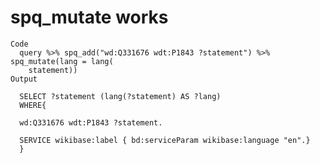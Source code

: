 # spq_mutate works

    Code
      query %>% spq_add("wd:Q331676 wdt:P1843 ?statement") %>% spq_mutate(lang = lang(
        statement))
    Output
      
      SELECT ?statement (lang(?statement) AS ?lang)
      WHERE{
      
      wd:Q331676 wdt:P1843 ?statement.
      
      SERVICE wikibase:label { bd:serviceParam wikibase:language "en".}
      }
      

